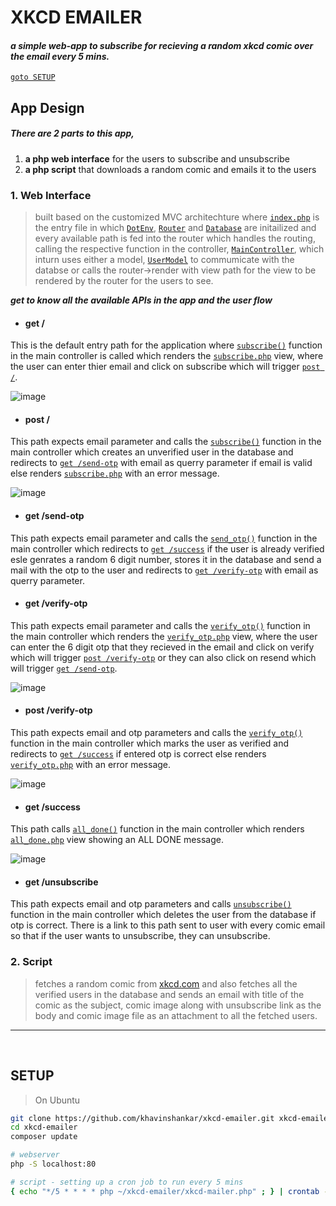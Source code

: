 # XKCD EMAILER
#### *a simple web-app to subscribe for recieving a random xkcd comic over the email every 5 mins.*

[`goto SETUP`](#SETUP)

## App Design
##### There are 2 parts to this app,
1. **a php web interface** for the users to subscribe and unsubscribe 
2. **a php script** that downloads a random comic and emails it to the users

### 1. Web Interface
> built based on the customized MVC architechture where [`index.php`](/index.php) is the entry file in which [`DotEnv`](/helpers/DotEnv.php "`DotEnv`"), [`Router`](/Router.php "`Router`") and [`Database`](/Database.php "`Database`") are initailized and every available path is fed into the router which handles the routing, calling the respective function in the controller, [`MainController`](/controllers/MainController.php "`MainController`"), which inturn uses either a model, [`UserModel`](/models/User.php "`UserModel`") to commumicate with the databse or calls the router->render with view path for the view to be rendered by the router for the users to see.

***get to know all the available APIs in the app and the user flow***

* ####  get /
This is the default entry path for the application where [`subscribe()`](/controllers/MainController.php "`subscribe()`") function in the main controller is called which renders the [`subscribe.php`](/views/subscribe.php "`subscribe.php`") view, where the user can enter thier email and click on  subscribe which will trigger [`post /`](#post-).

![image](https://user-images.githubusercontent.com/29787772/146320551-b405fe62-e69f-4abd-aa3a-3f6a9c309868.png)

* ####  post /
This path expects email parameter and calls the [`subscribe()`](/controllers/MainController.php "`subscribe()`") function in the main controller which creates an unverified user in the database and redirects to [`get /send-otp`](#get-send-otp) with email as querry parameter if email is valid else renders [`subscribe.php`](/views/subscribe.php "`subscribe.php`") with an error message.

![image](https://user-images.githubusercontent.com/29787772/146321342-2c66b350-8756-4e46-91c7-be716bf39177.png)

* ####  get /send-otp
This path expects email parameter and calls the [`send_otp()`](/controllers/MainController.php "`send_otp()`") function in the main controller which redirects to [`get /success`](#get-success) if the user is already verified esle genrates a random 6 digit number, stores it in the database and send a mail with the otp to the user and redirects to [`get /verify-otp`](#get-verify-otp) with email as querry parameter.

* ####  get /verify-otp
This path expects email parameter and calls the [`verify_otp()`](/controllers/MainController.php "`verify_otp()`") function in the main controller which renders the [`verify_otp.php`](/views/verify_otp.php "`verify_otp.php`") view, where the user can enter the 6 digit otp that they recieved in the email and click on verify which will trigger [`post /verify-otp`](#post-verify-otp) or they can also click on resend which will trigger [`get /send-otp`](#get-send-otp).

![image](https://user-images.githubusercontent.com/29787772/146320757-fdfcf7d5-ad22-41f6-9c86-ab71747fe6c3.png)

* ####  post /verify-otp
This path expects email and otp parameters and calls the [`verify_otp()`](/controllers/MainController.php "`verify_otp()`") function in the main controller which marks the user as verified and redirects to [`get /success`](#get-success) if entered otp is correct else renders [`verify_otp.php`](/views/verify_otp.php "`verify_otp.php`") with an error message.

![image](https://user-images.githubusercontent.com/29787772/146321022-7683a136-16bb-4552-9347-01b0a271969e.png)

* ####  get /success
This path calls [`all_done()`](/controllers/MainController.php "`all_done()`") function in the main controller which renders [`all_done.php`](/views/all_done.php "`all_done.php`") view showing an ALL DONE message. 

![image](https://user-images.githubusercontent.com/29787772/146321135-71ae9877-94e6-434b-855b-b344d4bef114.png)

* ####  get /unsubscribe
This path expects email and otp parameters and calls [`unsubscribe()`](/controllers/MainController.php "`unsubscribe()`") function in the main controller which deletes the user from the database if otp is correct. There is a link to this path sent to user with every comic email so that if the user wants to unsubscribe, they can unsubscribe.

### 2. Script
> fetches a random comic from [xkcd.com](https://xkcd.com/ "xkcd.com") and also fetches all the verified users in the database and sends an email with title of the comic as the subject, comic image along with unsubscribe link as the body and comic image file as an attachment to all the fetched users.

___
</br>

## SETUP
> On Ubuntu 

```bash
git clone https://github.com/khavinshankar/xkcd-emailer.git xkcd-emailer
cd xkcd-emailer
composer update

# webserver
php -S localhost:80

# script - setting up a cron job to run every 5 mins
{ echo "*/5 * * * * php ~/xkcd-emailer/xkcd-mailer.php" ; } | crontab -
```
